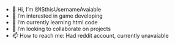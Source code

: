 - 👋 Hi, I’m @ISthisUsernameAvaiable
- 👀 I’m interested in game developing
- 🌱 I’m currently learning html code
- 💞️ I’m looking to collaborate on projects
- 📫 How to reach me: Had reddit account, currently unavaiable 

<!---
ISthisUsernameAvaiable/ISthisUsernameAvaiable is a ✨ special ✨ repository because its `README.md` (this file) appears on your GitHub profile.
You can click the Preview link to take a look at your changes.
--->

